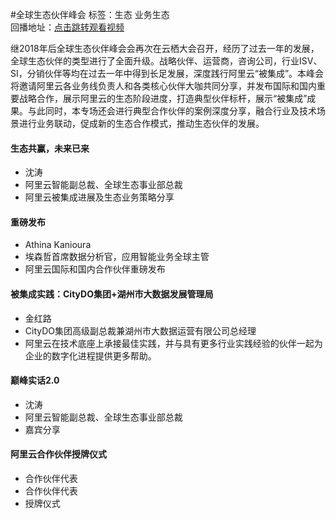 #全球生态伙伴峰会标签：<kbd>生态</kbd> <kbd>业务生态</kbd><br>回播地址：[点击跳转观看视频]()继2018年后全球生态伙伴峰会会再次在云栖大会召开，经历了过去一年的发展，全球生态伙伴的类型进行了全面升级。战略伙伴、运营商，咨询公司，行业ISV、SI，分销伙伴等均在过去一年中得到长足发展，深度践行阿里云“被集成”。本峰会将邀请阿里云各业务线负责人和各类核心伙伴大咖共同分享，并发布国际和国内重要战略合作，展示阿里云的生态阶段进度，打造典型伙伴标杆，展示“被集成”成果。与此同时，本专场还会进行典型合作伙伴的案例深度分享，融合行业及技术场景进行业务联动，促成新的生态合作模式，推动生态伙伴的发展。#### 生态共赢，未来已来* 沈涛* 阿里云智能副总裁、全球生态事业部总裁*  阿里云被集成进展及生态业务策略分享#### 重磅发布* Athina Kanioura* 埃森哲首席数据分析官，应用智能业务全球主管* 阿里云国际和国内合作伙伴重磅发布#### 被集成实践：CityDO集团+湖州市大数据发展管理局* 金红路* CityDO集团高级副总裁兼湖州市大数据运营有限公司总经理* 阿里云在技术底座上承接最佳实践，并与具有更多行业实践经验的伙伴一起为企业的数字化进程提供更多帮助。#### 巅峰实话2.0* 沈涛* 阿里云智能副总裁、全球生态事业部总裁* 嘉宾分享#### 阿里云合作伙伴授牌仪式* 合作伙伴代表* 合作伙伴代表* 授牌仪式
